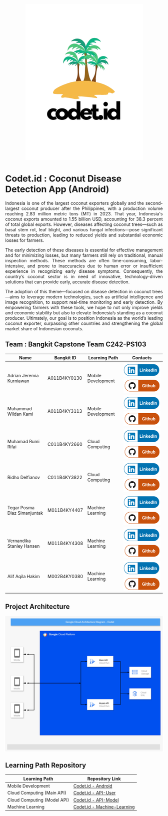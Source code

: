 <p align="center">
    <img src="/src//codetid.png" alt="Codet.id App">
</p>

# Codet.id : Coconut Disease Detection App (Android)

<p align="justify">
  Indonesia is one of the largest coconut exporters globally and the second-largest coconut producer after the Philippines, with a production volume reaching 2.83 million metric tons (MT) in 2023. That year, Indonesia's coconut exports amounted to 1.55 billion USD, accounting for 38.3 percent of total global exports. However, diseases affecting coconut trees—such as basal stem rot, leaf blight, and various fungal infections—pose significant threats to production, leading to reduced yields and substantial economic losses for farmers.
</p>
<p align="justify">
  The early detection of these diseases is essential for effective management and for minimizing losses, but many farmers still rely on traditional, manual inspection methods. These methods are often time-consuming, labor-intensive, and prone to inaccuracies due to human error or insufficient experience in recognizing early disease symptoms. Consequently, the country’s coconut sector is in need of innovative, technology-driven solutions that can provide early, accurate disease detection.
</p>
<p align="justify">
  The adoption of this theme—focused on disease detection in coconut trees—aims to leverage modern technologies, such as artificial intelligence and image recognition, to support real-time monitoring and early detection. By empowering farmers with these tools, we hope to not only improve yields and economic stability but also to elevate Indonesia’s standing as a coconut producer. Ultimately, our goal is to position Indonesia as the world’s leading coconut exporter, surpassing other countries and strengthening the global market share of Indonesian coconuts.
</p>

## Team : Bangkit Capstone Team C242-PS103

| Name                         | Bangkit ID   | Learning Path      | Contacts                                                                                                                                                                      |
| ---------------------------- | ------------ | ------------------ | ----------------------------------------------------------------------------------------------------------------------------------------------------------------------------- |
| Adrian Jeremia Kurniawan     | A011B4KY0130 | Mobile Development | [![Adrian Jeremia Kurniawan](/src/LinkedIn.png)]( https://www.linkedin.com/in/adrian-jeremia-kurniawan/) [![adrianjremia](/src/Github.png)](https://github.com/adrianjremia)                        |
| Muhammad Wildan Kami         | A011B4KY3113 | Mobile Development | [![Muhammad Wildan Kamil](/src/LinkedIn.png)](https://www.linkedin.com/in/muhammad-wildan-kamil) [![muhammad22015](/src/Github.png)](https://github.com/muhammad22015)         |
| Muhamad Rumi Rifai           | C011B4KY2660 | Cloud Computing    | [![Muhamad Rumi Rifai](/src/LinkedIn.png)](https://www.linkedin.com/in/rumirifai/) [![rumirifai](/src/Github.png)](https://github.com/rumirifai)                              |
| Ridho Delfianov              | C011B4KY3822 | Cloud Computing    | [![Ridho Delfianov](/src/LinkedIn.png)](www.linkedin.com/in/ridho-delfianov-601878311/) [![im-Delfianov](/src/Github.png)](https://github.com/im-Delfianov) |
| Tegar Posma Diaz Simanjuntak | M011B4KY4407 | Machine Learning   | [![Tegar Posma Diaz Simanjuntak](/src/LinkedIn.png)](https://www.linkedin.com/in/tegar-simanjuntak-973627288/) [![TegarSimanjuntak](/src/Github.png)](https://github.com/TegarSimanjuntak)                              |
| Vernandika Stanley Hansen    | M011B4KY4308 | Machine Learning   | [![Vernandika Stanley Hansen](/src/LinkedIn.png)](https://www.linkedin.com/in/vernandikastanleyhansen/) [![VernandikaSH](/src/Github.png)](https://github.com/VernandikaSH)                              |
| Alif Aqila Hakim             | M002B4KY0380 | Machine Learning   | [![Alif Aqila Hakim](/src/LinkedIn.png)](https://www.linkedin.com/in/alif-aqila-hakim-87558524a) [![aqilahakim](/src/Github.png)](https://github.com/aqilahakim)                   |

## Project Architecture

![endpoint.](/src/project-architecture.png)

## Learning Path Repository

| Learning Path               | Repository Link                                                                       |
| --------------------------- | ------------------------------------------------------------------------------------- |
| Mobile Development          | [Codet.id - Android](https://github.com/muhammad22015/codet.id "Codet.id-Android")    |
| Cloud Computing (Main API)  | [Codet.id - API-User](https://github.com/rumirifai/codetid-api)                       |
| Cloud Computing (Model API) | [Codet.id - API-Model](https://github.com/rumirifai/codetid-api/tree/model-api)       |
| Machine Learning            | [Codet.id - Machine-Learning](https://www.kaggle.com/code/tegarsimanjuntak/codet-id)  |
